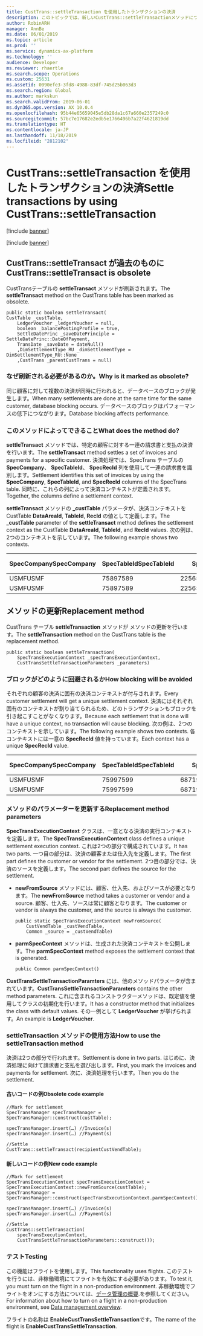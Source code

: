 ```yaml
---
title: CustTrans::settleTransaction を使用したトランザクションの決済
description: このトピックでは、新しいCustTrans::settleTransactionメソッドについて説明を行い、CustTrans::settleTransact には実装されていない新機能について説明します。
author: RobinARH
manager: AnnBe
ms.date: 06/01/2019
ms.topic: article
ms.prod: ''
ms.service: dynamics-ax-platform
ms.technology: ''
audience: Developer
ms.reviewer: rhaertle
ms.search.scope: Operations
ms.custom: 25631
ms.assetid: 0090efe3-3fd8-4988-83df-745d25b063d3
ms.search.region: Global
ms.author: markskun
ms.search.validFrom: 2019-06-01
ms.dyn365.ops.version: AX 10.0.4
ms.openlocfilehash: 95b44e65659045e5db28da1c67a660e2357249c0
ms.sourcegitcommit: 57bc7e17682e2edb5e1766496b7a22f4621819dd
ms.translationtype: HT
ms.contentlocale: ja-JP
ms.lasthandoff: 11/18/2019
ms.locfileid: "2812102"
---
```

# <a name="settle-transactions-by-using-custtranssettletransaction"></a><span data-ttu-id="b9c4d-103">CustTrans::settleTransaction を使用したトランザクションの決済</span><span class="sxs-lookup"><span data-stu-id="b9c4d-103">Settle transactions by using CustTrans::settleTransaction</span></span>

[!include [banner](../includes/banner.md)]

[!include [banner](../includes/preview-banner.md)]

## <a name="custtranssettletransact-is-obsolete"></a><span data-ttu-id="b9c4d-104">CustTrans::settleTransact が過去のものに</span><span class="sxs-lookup"><span data-stu-id="b9c4d-104">CustTrans::settleTransact is obsolete</span></span>

<span data-ttu-id="b9c4d-105">CustTransテーブルの **settleTransact** メソッドが刷新されます。</span><span class="sxs-lookup"><span data-stu-id="b9c4d-105">The **settleTransact** method on the CustTrans table has been marked as obsolete.</span></span>

```X++
public static boolean settleTransact(
CustTable _custTable,
    LedgerVoucher _ledgerVoucher = null,
    boolean _balancePostingProfile = true,
    SettleDatePrinc _saveDatePrinciple = SettleDatePrinc::DateOfPayment,
    TransDate _saveDate = dateNull()
    ,DimSettlementType_RU _dimSettlementType = DimSettlementType_RU::None
    ,CustTrans _parentCustTrans = null)
```

### <a name="why-is-it-marked-as-obsolete"></a><span data-ttu-id="b9c4d-106">なぜ刷新される必要があるのか。</span><span class="sxs-lookup"><span data-stu-id="b9c4d-106">Why is it marked as obsolete?</span></span>

<span data-ttu-id="b9c4d-107">同じ顧客に対して複数の決済が同時に行われると、データベースのブロックが発生します。</span><span class="sxs-lookup"><span data-stu-id="b9c4d-107">When many settlements are done at the same time for the same customer, database blocking occurs.</span></span> <span data-ttu-id="b9c4d-108">データベースのブロックはパフォーマンスの低下につながります。</span><span class="sxs-lookup"><span data-stu-id="b9c4d-108">Database blocking affects performance.</span></span>

### <a name="what-does-the-method-do"></a><span data-ttu-id="b9c4d-109">このメソッドによってできること</span><span class="sxs-lookup"><span data-stu-id="b9c4d-109">What does the method do?</span></span>

<span data-ttu-id="b9c4d-110">**settleTransact** メソッドでは、特定の顧客に対する一連の請求書と支払の決済を行います。</span><span class="sxs-lookup"><span data-stu-id="b9c4d-110">The **settleTransact** method settles a set of invoices and payments for a specific customer.</span></span> <span data-ttu-id="b9c4d-111">決済処理では、SpecTrans テーブルの **SpecCompany**、 **SpecTableId**、 **SpecRecId** 列を使用して一連の請求書を識別します。</span><span class="sxs-lookup"><span data-stu-id="b9c4d-111">Settlement identifies this set of invoices by using the **SpecCompany**, **SpecTableId**, and **SpecRecId** columns of the SpecTrans table.</span></span> <span data-ttu-id="b9c4d-112">同時に、これらの列によって決済コンテキストが定義されます。</span><span class="sxs-lookup"><span data-stu-id="b9c4d-112">Together, the columns define a settlement context.</span></span>

<span data-ttu-id="b9c4d-113">**settleTransact** メソッドの **\_custTable** パラメータが、決済コンテキストをCustTable **DataAreaId**, **TableId**, **RecId** の値として定義します。</span><span class="sxs-lookup"><span data-stu-id="b9c4d-113">The **\_custTable** parameter of the **settleTransact** method defines the settlement context as the CustTable **DataAreaId**, **TableId**, and **RecId** values.</span></span> <span data-ttu-id="b9c4d-114">次の例は、2つのコンテキストを示しています。</span><span class="sxs-lookup"><span data-stu-id="b9c4d-114">The following example shows two contexts.</span></span>

| <span data-ttu-id="b9c4d-115">SpecCompany</span><span class="sxs-lookup"><span data-stu-id="b9c4d-115">SpecCompany</span></span> | <span data-ttu-id="b9c4d-116">SpecTableId</span><span class="sxs-lookup"><span data-stu-id="b9c4d-116">SpecTableId</span></span> | <span data-ttu-id="b9c4d-117">SpecRecId</span><span class="sxs-lookup"><span data-stu-id="b9c4d-117">SpecRecId</span></span> | <span data-ttu-id="b9c4d-118">取引</span><span class="sxs-lookup"><span data-stu-id="b9c4d-118">Transaction</span></span> |
|---|---|---|---|
| <span data-ttu-id="b9c4d-119">USMF</span><span class="sxs-lookup"><span data-stu-id="b9c4d-119">USMF</span></span> | <span data-ttu-id="b9c4d-120">7589</span><span class="sxs-lookup"><span data-stu-id="b9c4d-120">7589</span></span> | <span data-ttu-id="b9c4d-121">22565451428</span><span class="sxs-lookup"><span data-stu-id="b9c4d-121">22565451428</span></span> | <span data-ttu-id="b9c4d-122">1</span><span class="sxs-lookup"><span data-stu-id="b9c4d-122">1</span></span> |
| <span data-ttu-id="b9c4d-123">USMF</span><span class="sxs-lookup"><span data-stu-id="b9c4d-123">USMF</span></span> | <span data-ttu-id="b9c4d-124">7589</span><span class="sxs-lookup"><span data-stu-id="b9c4d-124">7589</span></span> | <span data-ttu-id="b9c4d-125">22565451428</span><span class="sxs-lookup"><span data-stu-id="b9c4d-125">22565451428</span></span> | <span data-ttu-id="b9c4d-126">2</span><span class="sxs-lookup"><span data-stu-id="b9c4d-126">2</span></span> |

## <a name="replacement-method"></a><span data-ttu-id="b9c4d-127">メソッドの更新</span><span class="sxs-lookup"><span data-stu-id="b9c4d-127">Replacement method</span></span>

<span data-ttu-id="b9c4d-128">CustTrans テーブル **settleTransaction** メソッドが メソッドの更新を行います。</span><span class="sxs-lookup"><span data-stu-id="b9c4d-128">The **settleTransaction** method on the CustTrans table is the replacement method.</span></span>

```X++
public static boolean settleTransaction(
    SpecTransExecutionContext _specTransExecutionContext,
    CustTransSettleTransactionParameters _parameters)
```

### <a name="how-blocking-will-be-avoided"></a><span data-ttu-id="b9c4d-129">ブロックがどのように回避されるか</span><span class="sxs-lookup"><span data-stu-id="b9c4d-129">How blocking will be avoided</span></span>

<span data-ttu-id="b9c4d-130">それぞれの顧客の決済に固有の決済コンテキストが付与されます。</span><span class="sxs-lookup"><span data-stu-id="b9c4d-130">Every customer settlement will get a unique settlement context.</span></span> <span data-ttu-id="b9c4d-131">決済にはそれぞれ固有のコンテキストが割り当てられるため、どのトランザクションもブロックを引き起こすことがなくなります。</span><span class="sxs-lookup"><span data-stu-id="b9c4d-131">Because each settlement that is done will have a unique context, no transaction will cause blocking.</span></span>  <span data-ttu-id="b9c4d-132">次の例は、2つのコンテキストを示しています。</span><span class="sxs-lookup"><span data-stu-id="b9c4d-132">The following example shows two contexts.</span></span> <span data-ttu-id="b9c4d-133">各コンテキストには一意の **SpecRecId** 値を持っています。</span><span class="sxs-lookup"><span data-stu-id="b9c4d-133">Each context has a unique **SpecRecId** value.</span></span>

| <span data-ttu-id="b9c4d-134">SpecCompany</span><span class="sxs-lookup"><span data-stu-id="b9c4d-134">SpecCompany</span></span> | <span data-ttu-id="b9c4d-135">SpecTableId</span><span class="sxs-lookup"><span data-stu-id="b9c4d-135">SpecTableId</span></span> | <span data-ttu-id="b9c4d-136">SpecRecId</span><span class="sxs-lookup"><span data-stu-id="b9c4d-136">SpecRecId</span></span> | <span data-ttu-id="b9c4d-137">取引</span><span class="sxs-lookup"><span data-stu-id="b9c4d-137">Transaction</span></span> |
|---|---|---|---|
| <span data-ttu-id="b9c4d-138">USMF</span><span class="sxs-lookup"><span data-stu-id="b9c4d-138">USMF</span></span> | <span data-ttu-id="b9c4d-139">7599</span><span class="sxs-lookup"><span data-stu-id="b9c4d-139">7599</span></span> | <span data-ttu-id="b9c4d-140">68719604825</span><span class="sxs-lookup"><span data-stu-id="b9c4d-140">68719604825</span></span> | <span data-ttu-id="b9c4d-141">1</span><span class="sxs-lookup"><span data-stu-id="b9c4d-141">1</span></span> |
| <span data-ttu-id="b9c4d-142">USMF</span><span class="sxs-lookup"><span data-stu-id="b9c4d-142">USMF</span></span> | <span data-ttu-id="b9c4d-143">7599</span><span class="sxs-lookup"><span data-stu-id="b9c4d-143">7599</span></span> | <span data-ttu-id="b9c4d-144">68719604826</span><span class="sxs-lookup"><span data-stu-id="b9c4d-144">68719604826</span></span> | <span data-ttu-id="b9c4d-145">2</span><span class="sxs-lookup"><span data-stu-id="b9c4d-145">2</span></span> |
    
### <a name="replacement-method-parameters"></a><span data-ttu-id="b9c4d-146">メソッドのパラメーターを更新する</span><span class="sxs-lookup"><span data-stu-id="b9c4d-146">Replacement method parameters</span></span>

<span data-ttu-id="b9c4d-147">**SpecTransExecutionContext** クラスは、一意となる決済の実行コンテキストを定義します。</span><span class="sxs-lookup"><span data-stu-id="b9c4d-147">The **SpecTransExecutionContext** class defines a unique settlement execution context.</span></span> <span data-ttu-id="b9c4d-148">これは2つの部分で構成されています。</span><span class="sxs-lookup"><span data-stu-id="b9c4d-148">It has two parts.</span></span> <span data-ttu-id="b9c4d-149">一つ目の部分は、決済の顧客または仕入先を定義します。</span><span class="sxs-lookup"><span data-stu-id="b9c4d-149">The first part defines the customer or vendor for the settlement.</span></span> <span data-ttu-id="b9c4d-150">2つ目の部分では、決済のソースを定義します。</span><span class="sxs-lookup"><span data-stu-id="b9c4d-150">The second part defines the source for the settlement.</span></span>

+ <span data-ttu-id="b9c4d-151">**newFromSource** メソッドには、顧客、仕入先、およびソースが必要となります。</span><span class="sxs-lookup"><span data-stu-id="b9c4d-151">The **newFromSource** method takes a customer or vendor and a source.</span></span> <span data-ttu-id="b9c4d-152">顧客、仕入先、ソースは常に顧客となります。</span><span class="sxs-lookup"><span data-stu-id="b9c4d-152">The customer or vendor is always the customer, and the source is always the customer.</span></span>

    ```X++
    public static SpecTransExecutionContext newFromSource(
        CustVendTable _custVendTable, 
        Common _source = _custVendTable)
    ```

+ <span data-ttu-id="b9c4d-153">**parmSpecContext** メソッドは、生成された決済コンテキストを公開します。</span><span class="sxs-lookup"><span data-stu-id="b9c4d-153">The **parmSpecContext** method exposes the settlement context that is generated.</span></span>

    ```X++
    public Common parmSpecContext()
    ```

<span data-ttu-id="b9c4d-154">**CustTransSettleTransactionParamters** には、他のメソッドパラメータが含まれています。</span><span class="sxs-lookup"><span data-stu-id="b9c4d-154">**CustTransSettleTransactionParamters** contains the other method parameters.</span></span> <span data-ttu-id="b9c4d-155">これに含まれるコンストラクターメソッドは、既定値を使用してクラスの初期化を行います。</span><span class="sxs-lookup"><span data-stu-id="b9c4d-155">It has a constructor method that initializes the class with default values.</span></span> <span data-ttu-id="b9c4d-156">その一例として **LedgerVoucher** が挙げられます。</span><span class="sxs-lookup"><span data-stu-id="b9c4d-156">An example is **LedgerVoucher**.</span></span>

### <a name="how-to-use-the-settletransaction-method"></a><span data-ttu-id="b9c4d-157">settleTransaction メソッドの使用方法</span><span class="sxs-lookup"><span data-stu-id="b9c4d-157">How to use the settleTransaction method</span></span>

<span data-ttu-id="b9c4d-158">決済は2つの部分で行われます。</span><span class="sxs-lookup"><span data-stu-id="b9c4d-158">Settlement is done in two parts.</span></span> <span data-ttu-id="b9c4d-159">はじめに、決済処理に向けて請求書と支払を選び出します。</span><span class="sxs-lookup"><span data-stu-id="b9c4d-159">First, you mark the invoices and payments for settlement.</span></span> <span data-ttu-id="b9c4d-160">次に、決済処理を行います。</span><span class="sxs-lookup"><span data-stu-id="b9c4d-160">Then you do the settlement.</span></span>

#### <a name="obsolete-code-example"></a><span data-ttu-id="b9c4d-161">古いコードの例</span><span class="sxs-lookup"><span data-stu-id="b9c4d-161">Obsolete code example</span></span>

```X++
//Mark for settlement
SpecTransManager specTransManager = SpecTransManager::construct(custTable);

specTransManager.insert(…) //Invoice(s)
specTransManager.insert(…) //Payment(s)

//Settle
CustTrans::settleTransact(recipientCustVendTable);
```

#### <a name="new-code-example"></a><span data-ttu-id="b9c4d-162">新しいコードの例</span><span class="sxs-lookup"><span data-stu-id="b9c4d-162">New code example</span></span>

```X++
//Mark for settlement
SpecTransExecutionContext specTransExecutionContext = SpecTransExecutionContext::newFromSource(custTable);
specTransManager = SpecTransManager::construct(specTransExecutionContext.parmSpecContext());

specTransManager.insert(…) //Invoice(s)
specTransManager.insert(…) //Payment(s)

//Settle
CustTrans::settleTransaction(
    specTransExecutionContext,
    CustTransSettleTransactionParameters::construct());
```

### <a name="testing"></a><span data-ttu-id="b9c4d-163">テスト</span><span class="sxs-lookup"><span data-stu-id="b9c4d-163">Testing</span></span>

<span data-ttu-id="b9c4d-164">この機能はフライトを使用します。</span><span class="sxs-lookup"><span data-stu-id="b9c4d-164">This functionality uses flights.</span></span> <span data-ttu-id="b9c4d-165">このテストを行うには、非稼働環境にてフライトを有効にする必要があります。</span><span class="sxs-lookup"><span data-stu-id="b9c4d-165">To test it, you must turn on the flight in a non-production environment.</span></span> <span data-ttu-id="b9c4d-166">非稼動環境でフライトをオンにする方法については、[データ管理の概要](../data-entities/data-entities-data-packages.md#features-flighted-in-data-management-and-enabling-flighted-features).を参照してください。</span><span class="sxs-lookup"><span data-stu-id="b9c4d-166">For information about how to turn on a flight in a non-production environment, see [Data management overview](../data-entities/data-entities-data-packages.md#features-flighted-in-data-management-and-enabling-flighted-features).</span></span>

<span data-ttu-id="b9c4d-167">フライトの名称は **EnableCustTransSettleTransaction**です。</span><span class="sxs-lookup"><span data-stu-id="b9c4d-167">The name of the flight is **EnableCustTransSettleTransaction**.</span></span>
